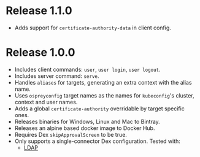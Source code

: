 # Release 1.1.0
- Adds support for `certificate-authority-data` in client config.

# Release 1.0.0
- Includes client commands: `user`, `user login`, `user logout`.
- Includes server command: `serve`.
- Handles `aliases` for targets, generating an extra context with the
  alias name.
- Uses `ospreyconfig` target names as the names for `kubeconfig`'s cluster,
  context and user names.
- Adds a global `certificate-authority` overridable by target specific
  ones.
- Releases binaries for Windows, Linux and Mac to Bintray.
- Releases an alpine based docker image to Docker Hub.
- Requires Dex `skipApprovalScreen` to be true.
- Only supports a single-connector Dex configuration.
  Tested with:
  - [LDAP](https://github.com/coreos/dex/blob/master/Documentation/connectors/ldap.md)
